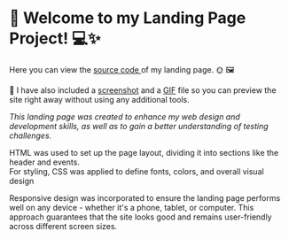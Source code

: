 <div>
  <h1>🎉 Welcome to my Landing Page Project! 💻✨</h1>
  
  <p>Here you can view the <a href="https://github.com/nshubina/Portfolio/tree/57da40ade24539825e00e18b9d90ae3952515048/Landing/Landing%20page" target="_blank">source   code </a> of my landing page. 🌞 🖼️ </p>
  
  <p>📌 I have also included a 
    <a href="https://github.com/nshubina/Portfolio/blob/4b4c800807c5e7efa0e12b53a465f6c895975808/Landing/Landing%20page.png" target="_blank">screenshot</a>
    and a
    <a href="https://github.com/nshubina/Portfolio/blob/4b4c800807c5e7efa0e12b53a465f6c895975808/Landing/Landing%20page.gif" target="_blank">GIF</a> 
    file so you can preview the site right away without using any additional tools. </p> 
  
  <p><i>This landing page was created to enhance my web design and development skills, as well as to gain a better understanding of testing challenges.</i></p>
  <p>HTML was used to set up the page layout, dividing it into sections like the header and events.<br> For styling, CSS was applied to define fonts, colors, and overall visual design</p>
  
  <p>Responsive  design was incorporated to ensure the landing page performs well on any device - whether it's a phone, tablet, or computer. This approach guarantees that the site looks good and remains user-friendly across different screen sizes.</p>
</div>
